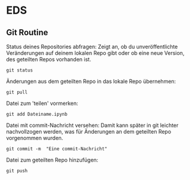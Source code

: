 # EDS

## Git Routine

Status deines Repositories abfragen: Zeigt an, ob du unveröffentlichte Veränderungen auf deinem lokalen Repo gibt oder ob eine neue Version, des geteilten Repos vorhanden ist. 
```
git status
```

Änderungen aus dem geteilten Repo in das lokale Repo übernehmen: 
```
git pull
```

Datei zum 'teilen' vormerken: 
```
git add Dateiname.ipynb
```

Datei mit commit-Nachricht versehen: Damit kann später in git leichter nachvollzogen werden, was für Änderungen an dem geteilten Repo vorgenommen wurden.
```
git commit -m  "Eine commit-Nachricht"
```

Datei zum geteilten Repo hinzufügen:
```
git push
```

